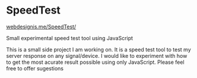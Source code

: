 <h1>SpeedTest</h1>

<a href="http://www.webdesignis.me/SpeedTest">webdesignis.me/SpeedTest/</a>
<p>Small experimental speed test tool using JavaScript<p>

<p> This is a small side project I am working on. It is a speed test tool to test my server response on any signal/device.
I would like to experiment with how to get the most acurate result possible using only JavaScript. 
Please feel free to offer sugestions </p>
